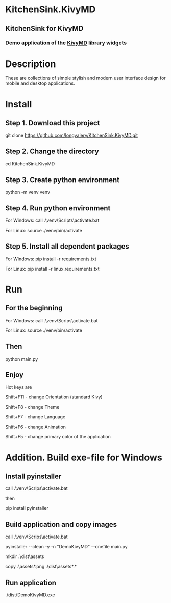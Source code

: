 # KitchenSink.KivyMD
## KitchenSink for KivyMD

### Demo application of the [KivyMD](https://github.com/longvalery/KitchenSink.KivyMD.git) library widgets

# Description
These are collections of simple stylish and modern user interface design for mobile and desktop applications.

# Install

## Step 1. Download this project

git clone https://github.com/longvalery/KitchenSink.KivyMD.git

## Step 2. Change the directory

cd KitchenSink.KivyMD 

## Step 3. Create python environment

python -m venv venv

## Step 4. Run python environment

For Windows: call .\venv\Scripts\activate.bat

For Linux:   source ./venv/bin/activate

## Step 5. Install all dependent packages

For Windows: 
pip install -r requirements.txt 

For Linux:
pip install -r linux.requirements.txt

# Run
## For the beginning

For Windows: call .\venv\Scrips\activate.bat

For Linux:   source ./venv/bin/activate

## Then

python main.py

## Enjoy 

Hot keys are

Shift+F11 - change Orientation (standard Kivy)

Shift+F8 - change Theme

Shift+F7 - change Language

Shift+F6 - change Animation

Shift+F5 - change primary color of the application 



# Addition. Build exe-file for Windows
## Install pyinstaller
call .\venv\Scrips\activate.bat

then

pip install pyinstaller

## Build application and copy images
call .\venv\Scrips\activate.bat

pyinstaller --clean -y -n "DemoKivyMD" --onefile main.py

mkdir .\dist\assets

copy .\assets\*.png .\dist\assets\*.*

## Run application

.\dist\DemoKivyMD.exe 

